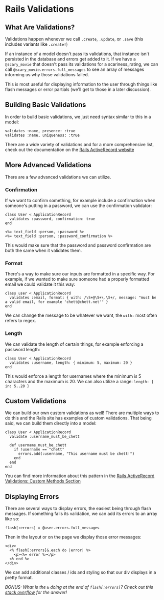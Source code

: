 # Rails Validations

## What Are Validations?

Validations happen whenever we call `.create`, `.update`, or `.save` (this includes variants like `.create!`)

If an instance of a model doesn't pass its validations, that instance isn't persisted in the database and errors get added to it. If we have a `@scary_movie` that doesn't pass its validations for a scariness_rating, we can call `@scary_movie.errors.full_messages` to see an array of messages informing us why those validations failed.

This is most useful for displaying information to the user through things like flash messages or error partials (we'll get to those in a later discussion).

## Building Basic Validations

In order to build basic validations, we just need syntax similar to this in a model:

```
validates :name, presence: :true
validates :name, uniqueness: :true
```

There are a wide variety of validations and for a more comprehensive list, check out the documentation on the [Rails ActiveRecord website](https://guides.rubyonrails.org/active_record_validations.html)

## More Advanced Validations

There are a few advanced validations we can utilize.

### Confirmation

If we want to confirm something, for example include a confirmation when someone's putting in a password, we can use the confirmation validator:

```
class User < ApplicationRecord
  validates :password, confirmation: true
end
```

```
<%= text_field :person, :password %>
<%= text_field :person, :password_confirmation %>
```

This would make sure that the password and password confirmation are both the same when it validates them.

### Format

There's a way to make sure our inputs are formatted in a specific way. For example, if we wanted to make sure someone had a properly formatted email we could validate it this way:

```
class user < ApplicationRecord
  validates :email, format: { with: /\S+@\S+\.\S+/, message: "must be a valid email, for example 'chett@chett.net'" }
end
```

We can change the message to be whatever we want, the `with:` most often refers to regex.

### Length

We can validate the length of certain things, for example enforcing a password length:

```
class User < ApplicationRecord
  validates :username, length: { minimum: 5, maximum: 20 }
end
```

This would enforce a length for usernames where the minimum is 5 characters and the maximum is 20. We can also utilize a range: `length: { in: 5..20 }`

## Custom Validations

We can build our own custom validations as well! There are multiple ways to do this and the Rails site has examples of custom validations. That being said, we can build them directly into a model:

```
class User < ApplicationRecord
  validate :username_must_be_chett

  def username_must_be_chett
    if !username == "chett"
      errors.add(:username, "This username must be chett!")
    end
  end
end
```

You can find more information about this pattern in the [Rails ActiveRecord Validations: Custom Methods Section](https://guides.rubyonrails.org/active_record_validations.html#custom-methods)

## Displaying Errors

There are several ways to display errors, the easiest being through flash messages. If something fails its validation, we can add its errors to an array like so:

`flash[:errors] = @user.errors.full_messages`

Then in the layout or on the page we display those error messages:

```
<div>
  <% flash[:errors]&.each do |error| %>
    <p><%= error %></p>
  <% end %>
</div>
```

We can add additional classes / ids and styling so that our div displays in a pretty format.

*BONUS: What is the `&` doing at the end of `flash[:errors]`? Check out this [stack overflow](https://stackoverflow.com/questions/36812647/what-does-ampersand-dot-mean-in-ruby) for the answer!*
